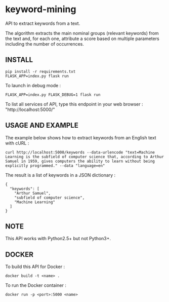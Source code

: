 # keyword-mining
API to extract keywords from a text.

The algorithm extracts the main nominal groups (relevant keywords) from the text and, for each one, attribute a score based on multiple parameters including the number of occurrences.

## INSTALL
```
pip install -r requirements.txt
FLASK_APP=index.py flask run
```

To launch in debug mode :
```
FLASK_APP=index.py FLASK_DEBUG=1 flask run
```

To list all services of API, type this endpoint in your web browser : "http://localhost:5000/"

## USAGE AND EXAMPLE
The example below shows how to extract keywords from an English text with cURL :
```
curl http://localhost:5000/keywords --data-urlencode "text=Machine Learning is the subfield of computer science that, according to Arthur Samuel in 1959, gives computers the ability to learn without being explicitly programmed." --data "language=en"
```

The result is a list of keywords in a JSON dictionary :
```
{
  "keywords": [
    "Arthur Samuel",
    "subfield of computer science",
    "Machine Learning"
  ]
}
```

## NOTE
This API works with Python2.5+ but not Python3+.

## DOCKER
To build this API for Docker :
```
docker build -t <name> .
```

To run the Docker container :
```
docker run -p <port>:5000 <name>
```
